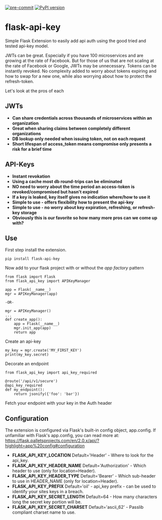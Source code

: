 [![pre-commit](https://img.shields.io/badge/pre--commit-enabled-brightgreen?logo=pre-commit&logoColor=white)](https://github.com/pre-commit/pre-commit) [![PyPI version](https://badge.fury.io/py/flask-api-key.svg)](https://badge.fury.io/py/flask-api-key)

# flask-api-key

Simple Flask Extension to easily add api auth using the good tried and tested api-key model.

JWTs can be great.  Especially if you have 100 microservices and are growing at the rate of Facebook.  But
for those of us that are not scaling at the rate of Facebook or Google, JWTs may be unnecessary.  Tokens
can be instantly revoked.  No complexity added to worry about tokens expiring and how to swap for a new
one, while also worrying about how to protect the refresh-token.

Let's look at the pros of each

## JWTs ##

- **Can share credentials across thousands of microservices within an organization**
- **Great when sharing claims between completely different organizations**
- **DB lookup only needed when issuing token, not on each request**
- **Short lifespan of access_token means compromise only presents a risk for a brief time**

## API-Keys ##

- **Instant revokation**
- **Using a cache most db round-trips can be eliminated**
- **NO need to worry about the time period an access-token is revoked/compromised but hasn't expired**
- **If a key is leaked, key itself gives no indication where/how to use it**
- **Simple to use - offers flexibility how to present the api-key**
- **Simple to use - no worry about key expiration, refreshing, or refresh-key storage**
- **Obviously this is our favorite so how many more pros can we come up with?**

## Use ##

First step install the extension.

    pip install flask-api-key

Now add to your flask project with or without the *app factory* pattern

    from flask import Flask
    from flask_api_key import APIKeyManager

    app = Flask(__name__)
    mgr = APIKeyManager(app)

    -OR-

    mgr = APIKeyManager()
    ...
    def create_app():
        app = Flask(__name__)
        mgr.init_app(app)
        return app

Create an api-key

    my_key = mgr.create('MY_FIRST_KEY')
    print(my_key.secret)

Decorate an endpoint

    from flask_api_key import api_key_required

    @route('/api/v1/secure')
    @api_key_required
    def my_endpoint():
        return jsonify({'foo': 'bar'})

Fetch your endpoint with your key in the Auth header


## Configuration ##

The extension is configured via Flask's built-in config object, app.config.  If unfamiliar with Flask's app.config, you can read more at:
<https://flask.palletsprojects.com/en/2.0.x/api/?highlight=app%20config#configuration>


- **FLASK_API_KEY_LOCATION**  Default='Header' - Where to look for the api_key.
- **FLASK_API_KEY_HEADER_NAME** Default='Authorization' - Which header to use (only for location=Header).
- **FLASK_API_KEY_HEADER_TYPE** Default='Bearer' - Which sub-header to use in HEADER_NAME (only for location=Header).
- **FLASK_API_KEY_PREFIX** Default='oil' - api_key prefix - can be used to identify your sites keys in a breach.
- **FLASK_API_KEY_SECRET_LENGTH** Default=64 - How many characters long the secret key portion will be.
- **FLASK_API_KEY_SECRET_CHARSET** Default='ascii_62' - Passlib compliant charset name to use.
